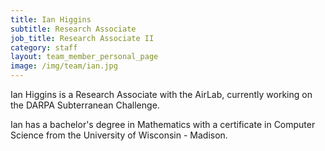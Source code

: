 ```yaml
---
title: Ian Higgins
subtitle: Research Associate
job_title: Research Associate II
category: staff
layout: team_member_personal_page
image: /img/team/ian.jpg
---
```


Ian Higgins is a Research Associate with the AirLab, currently working on the DARPA Subterranean Challenge.

Ian has a bachelor's degree in Mathematics with a certificate in Computer Science from the University of Wisconsin - Madison.
